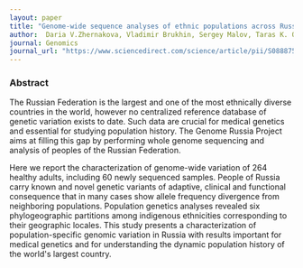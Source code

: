 ```yaml
---
layout: paper
title: "Genome-wide sequence analyses of ethnic populations across Russia"
author:  Daria V.Zhernakova, Vladimir Brukhin, Sergey Malov, Taras K. Oleksyk, Klaus Peter-Koepfli Anna Zhuk, Pavel Dobryn, Sergei Kliver, Nikolay Cherkasov, Gaik Tamazian, Mikhail Rotkevich, Ksenia Krasheninnikova, Igor Evsyukov, Sviatoslav Sidorov, Anna Gorbunova, Ekaterina Chernyaeva, Andrey Shevchenko, Sofia Kolchanova, Alexei Komissarov, Serguei Simonov, Alexey Antonik, Anton Logachev, Dmitrii E. Polev, Olga A.Pavlova, Andrey S.Glotov, Vladimir Ulantsev, Ekaterina Noskova, Tatyana K. Davydova, Tatyana M.Sivtseva, Svetlana Limborska, Oleg Balanovsky, Vladimir Osakovsky, Alexey Novozhilov, Valery Puzyrev, Stephen J.O'Brien
journal: Genomics
journal_url: "https://www.sciencedirect.com/science/article/pii/S0888754318307419"
---
```


### Abstract

The Russian Federation is the largest and one of the most ethnically diverse countries in the world, however no centralized reference database of genetic variation exists to date. Such data are crucial for medical genetics and essential for studying population history. The Genome Russia Project aims at filling this gap by performing whole genome sequencing and analysis of peoples of the Russian Federation.

Here we report the characterization of genome-wide variation of 264 healthy adults, including 60 newly sequenced samples. People of Russia carry known and novel genetic variants of adaptive, clinical and functional consequence that in many cases show allele frequency divergence from neighboring populations. Population genetics analyses revealed six phylogeographic partitions among indigenous ethnicities corresponding to their geographic locales. This study presents a characterization of population-specific genomic variation in Russia with results important for medical genetics and for understanding the dynamic population history of the world's largest country.
